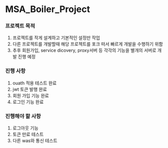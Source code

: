 
# MSA_Boiler_Project

### 프로젝트 목적
1. 프로젝트를 작게 설계하고 기본적인 설정만 작업
2. 다른 프로젝트를 개발할때 해당 프로젝트를 포크 떠서 빠르게 개발을 수행하기 위함
3. 추후 회원가입, service dicovery, proxy서버 등 각각의 기능을 별개의 서버로 개발 진행 예정

### 진행 사항
1. ouath 적용 테스트 완료
2. jwt 토큰 발행 완료
3. 회원 가입 기능 완료
4. 로그인 기능 완료

### 진행해야 할 사항
1. 로그아웃 기능
2. 토큰 만료 테스트
3. 다른 was와 통신 테스트
